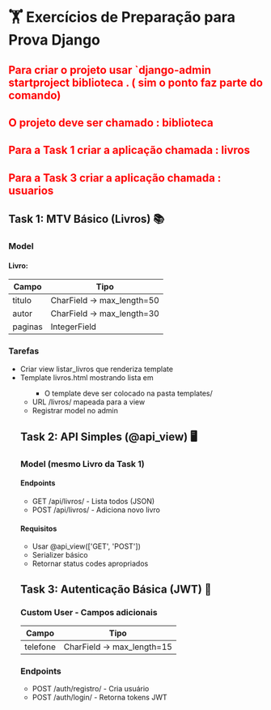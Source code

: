 # 🏋️ Exercícios de Preparação para Prova Django
## <span style="color: red;">Para criar o projeto usar `django-admin startproject biblioteca . ( sim o ponto faz parte do comando) </span>
## <span style="color: red;">O projeto deve ser chamado : biblioteca </span>
## <span style="color: red;">Para a Task 1 criar a aplicação chamada : livros </span>
## <span style="color: red;">Para a Task 3 criar a aplicação chamada : usuarios </span>

## Task 1: MTV Básico (Livros) 📚
### Model
#### Livro:

| Campo | Tipo | 
| -------- | ----- | 
|titulo | CharField -> max_length=50 |
|autor  | CharField -> max_length=30 |
|paginas  | IntegerField |

### Tarefas
- Criar view listar_livros que renderiza template
- Template livros.html mostrando lista em <ul>
  - O template deve ser colocado na pasta templates/
- URL /livros/ mapeada para a view
- Registrar model no admin

## Task 2: API Simples (@api_view) 🖥️
### Model (mesmo Livro da Task 1)
#### Endpoints
- GET /api/livros/ - Lista todos (JSON)
- POST /api/livros/ - Adiciona novo livro

#### Requisitos
- Usar @api_view(['GET', 'POST'])
- Serializer básico
- Retornar status codes apropriados

## Task 3: Autenticação Básica (JWT) 🔑
### Custom User - Campos adicionais

| Campo | Tipo | 
| -------- | ----- | 
|telefone  | CharField -> max_length=15 |

### Endpoints
- POST /auth/registro/ - Cria usuário
- POST /auth/login/ - Retorna tokens JWT